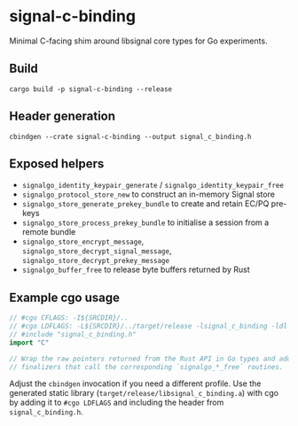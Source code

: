 # signal-c-binding

Minimal C-facing shim around libsignal core types for Go experiments.

## Build

```
cargo build -p signal-c-binding --release
```

## Header generation

```
cbindgen --crate signal-c-binding --output signal_c_binding.h
```

## Exposed helpers

- `signalgo_identity_keypair_generate` / `signalgo_identity_keypair_free`
- `signalgo_protocol_store_new` to construct an in-memory Signal store
- `signalgo_store_generate_prekey_bundle` to create and retain EC/PQ pre-keys
- `signalgo_store_process_prekey_bundle` to initialise a session from a remote bundle
- `signalgo_store_encrypt_message`, `signalgo_store_decrypt_signal_message`, `signalgo_store_decrypt_prekey_message`
- `signalgo_buffer_free` to release byte buffers returned by Rust

## Example cgo usage

```go
// #cgo CFLAGS: -I${SRCDIR}/..
// #cgo LDFLAGS: -L${SRCDIR}/../target/release -lsignal_c_binding -ldl -lpthread
// #include "signal_c_binding.h"
import "C"

// Wrap the raw pointers returned from the Rust API in Go types and add
// finalizers that call the corresponding `signalgo_*_free` routines.
```

Adjust the `cbindgen` invocation if you need a different profile. Use the generated static library (`target/release/libsignal_c_binding.a`) with cgo by adding it to `#cgo LDFLAGS` and including the header from `signal_c_binding.h`.
